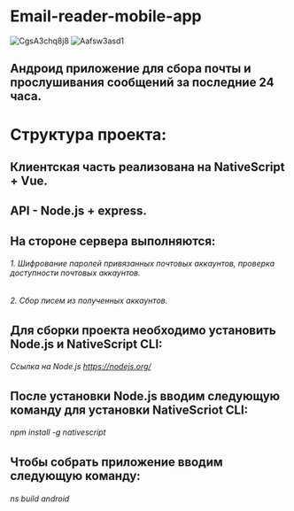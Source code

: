 # Email-reader-mobile-app

![CgsA3chq8j8](https://user-images.githubusercontent.com/96861838/147818052-0b224a56-31ed-4c56-a71a-52372d895a33.jpg)
![Aafsw3asd1](https://user-images.githubusercontent.com/96861838/147818058-c758140d-f534-450d-b989-242cf9d29f00.jpg)



## Андроид приложение для сбора почты и прослушивания сообщений за последние 24 часа.

# Структура проекта:
## Клиентская часть реализована на NativeScript + Vue. 
## API - Node.js + express.

## На стороне сервера выполняются:
######  1. Шифрование паролей привязанных почтовых аккаунтов, проверка доступности почтовых аккаунтов.
######  2. Сбор писем из полученных аккаунтов.


## Для сборки проекта необходимо установить Node.js и NativeScript CLI:
###### Ссылка на Node.js https://nodejs.org/
## После установки Node.js вводим следующую команду для установки NativeScriot CLI:
###### npm install -g nativescript
## Чтобы собрать приложение вводим следующую команду:
###### ns build android
